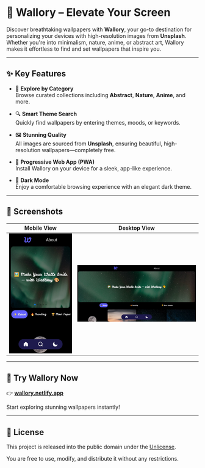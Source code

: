 # 🎨 Wallory – Elevate Your Screen

Discover breathtaking wallpapers with **Wallory**, your go-to destination for personalizing your devices with high-resolution images from **Unsplash**. Whether you're into minimalism, nature, anime, or abstract art, Wallory makes it effortless to find and set wallpapers that inspire you.

---

## ✨ Key Features

- 🌈 **Explore by Category**  
  Browse curated collections including **Abstract**, **Nature**, **Anime**, and more.

- 🔍 **Smart Theme Search**  
  Quickly find wallpapers by entering themes, moods, or keywords.

- 🖼️ **Stunning Quality**  
  All images are sourced from **Unsplash**, ensuring beautiful, high-resolution wallpapers—completely free.

- 📱 **Progressive Web App (PWA)**  
  Install Wallory on your device for a sleek, app-like experience.

- 🌙 **Dark Mode**  
  Enjoy a comfortable browsing experience with an elegant dark theme.

---

## 📸 Screenshots

| Mobile View                                                                    | Desktop View                                                                  |
| ------------------------------------------------------------------------------ | ----------------------------------------------------------------------------- |
| <img src="/public/screenshots/narrow.jpg" alt="Mobile Screenshot" width="300"> | <img src="/public/screenshots/wide.jpg" alt="Desktop Screenshot" width="600"> |

---

## 🚀 Try Wallory Now

👉 [**wallory.netlify.app**](https://wallory.netlify.app/)

Start exploring stunning wallpapers instantly!

---

## 📃 License

This project is released into the public domain under the [Unlicense](LICENSE.txt).

You are free to use, modify, and distribute it without any restrictions.